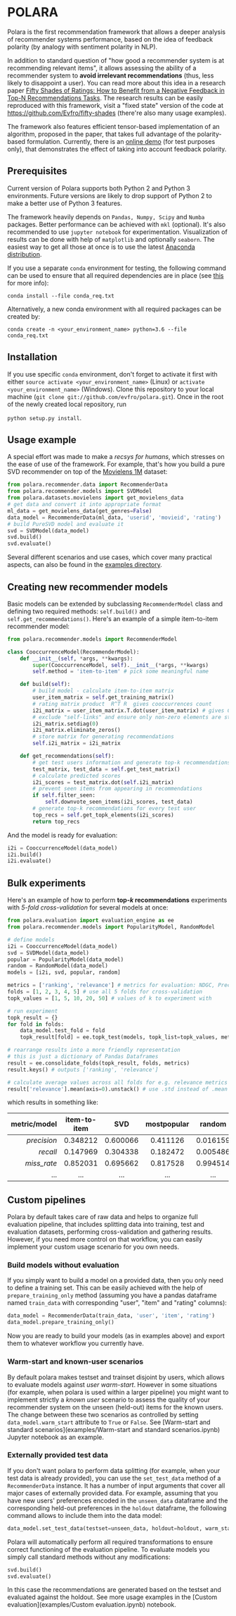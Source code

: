 # POLARA
Polara is the first recommendation framework that allows a deeper analysis of recommender systems performance, based on the idea of feedback polarity (by analogy with sentiment polarity in NLP).

In addition to standard question of "how good a recommender system is at recommending relevant items", it allows assessing the ability of a recommender system to **avoid irrelevant recommendations** (thus, less likely to disappoint a user). You can read more about this idea in a research paper [Fifty Shades of Ratings: How to Benefit from a Negative Feedback in Top-N Recommendations Tasks](http://arxiv.org/abs/1607.04228). The research results can be easily reproduced with this framework, visit a "fixed state" version of the code at https://github.com/Evfro/fifty-shades (there're also many usage examples).

The framework also features efficient tensor-based implementation of an algorithm, proposed in the paper, that takes full advantage of the polarity-based formulation. Currently, there is an [online demo](http://coremodel.azurewebsites.net) (for test purposes only), that demonstrates the effect of taking into account feedback polarity.


## Prerequisites
Current version of Polara supports both Python 2 and Python 3 environments. Future versions are likely to drop support of Python 2 to make a better use of Python 3 features.

The framework heavily depends on `Pandas, Numpy, Scipy` and `Numba` packages. Better performance can be achieved with `mkl` (optional). It's also recommended to use `jupyter notebook` for experimentation. Visualization of results can be done with help of `matplotlib` and optionally `seaborn`. The easiest way to get all those at once is to use the latest [Anaconda distribution](https://www.continuum.io/downloads).

If you use a separate `conda` environment for testing, the following command can be used to ensure that all required dependencies are in place (see [this](http://conda.pydata.org/docs/commands/conda-install.html) for more info):

`conda install --file conda_req.txt`

Alternatively, a new conda environment with all required packages can be created by:

`conda create -n <your_environment_name> python=3.6 --file conda_req.txt`


## Installation
If you use specific `conda` environment, don't forget to activate it first with either `source activate <your_environment_name>` (Linux) or  `activate <your_environment_name>` (Windows). Clone this repository to your local machine (`git clone git://github.com/evfro/polara.git`). Once in the root of the newly created local repository, run

`python setup.py install`.


## Usage example
A special effort was made to make a *recsys for humans*, which stresses on the ease of use of the framework. For example, that's how you build a pure SVD recommender on top of the [Movielens 1M](http://grouplens.org/datasets/movielens/) dataset:

```python
from polara.recommender.data import RecommenderData
from polara.recommender.models import SVDModel
from polara.datasets.movielens import get_movielens_data
# get data and convert it into appropriate format
ml_data = get_movielens_data(get_genres=False)
data_model = RecommenderData(ml_data, 'userid', 'movieid', 'rating')
# build PureSVD model and evaluate it
svd = SVDModel(data_model)
svd.build()
svd.evaluate()
```
Several different scenarios and use cases, which cover many practical aspects, can also be found in the [examples directory](/examples).

## Creating new recommender models
Basic models can be extended by subclassing `RecommenderModel` class and defining two required methods: `self.build()` and `self.get_recommendations()`. Here's an example of a simple item-to-item recommender model:
```python
from polara.recommender.models import RecommenderModel

class CooccurrenceModel(RecommenderModel):
    def __init__(self, *args, **kwargs):
        super(CooccurrenceModel, self).__init__(*args, **kwargs)
        self.method = 'item-to-item' # pick some meaningful name

    def build(self):
        # build model - calculate item-to-item matrix
        user_item_matrix = self.get_training_matrix()
        # rating matrix product  R^T R  gives cooccurrences count
        i2i_matrix = user_item_matrix.T.dot(user_item_matrix) # gives CSC format
        # exclude "self-links" and ensure only non-zero elements are stored
        i2i_matrix.setdiag(0)
        i2i_matrix.eliminate_zeros()
        # store matrix for generating recommendations
        self.i2i_matrix = i2i_matrix

    def get_recommendations(self):
        # get test users information and generate top-k recommendations
        test_matrix, test_data = self.get_test_matrix()
        # calculate predicted scores
        i2i_scores = test_matrix.dot(self.i2i_matrix)
        # prevent seen items from appearing in recommendations
        if self.filter_seen:
            self.downvote_seen_items(i2i_scores, test_data)
        # generate top-k recommendations for every test user
        top_recs = self.get_topk_elements(i2i_scores)
        return top_recs
```
And the model is ready for evaluation:
```python
i2i = CooccurrenceModel(data_model)
i2i.build()
i2i.evaluate()
```

## Bulk experiments
Here's an example of how to perform **top-*k* recommendations** experiments with *5-fold cross-validation* for several models at once:

```python
from polara.evaluation import evaluation_engine as ee
from polara.recommender.models import PopularityModel, RandomModel

# define models
i2i = CooccurrenceModel(data_model)
svd = SVDModel(data_model)
popular = PopularityModel(data_model)
random = RandomModel(data_model)
models = [i2i, svd, popular, random]

metrics = ['ranking', 'relevance'] # metrics for evaluation: NDGC, Precision, Recall, etc.
folds = [1, 2, 3, 4, 5] # use all 5 folds for cross-validation
topk_values = [1, 5, 10, 20, 50] # values of k to experiment with

# run experiment
topk_result = {}
for fold in folds:
    data_model.test_fold = fold
    topk_result[fold] = ee.topk_test(models, topk_list=topk_values, metrics=metrics)

# rearrange results into a more friendly representation
# this is just a dictionary of Pandas Dataframes
result = ee.consolidate_folds(topk_result, folds, metrics)
result.keys() # outputs ['ranking', 'relevance']

# calculate average values across all folds for e.g. relevance metrics
result['relevance'].mean(axis=0).unstack() # use .std instead of .mean for standard deviation
```
which results in something like:

| metric/model |item-to-item | SVD | mostpopular | random |
| ---: |:---:|:---:|:---:|:---:|
| *precision* | 0.348212 | 0.600066 | 0.411126 | 0.016159 |
| *recall*    | 0.147969 | 0.304338 | 0.182472 | 0.005486 |
| *miss_rate* | 0.852031 | 0.695662 | 0.817528 | 0.994514 |
| ... | ... | ... | ... | ... |

## Custom pipelines
Polara by default takes care of raw data and helps to organize full evaluation pipeline, that includes splitting data into training, test and evaluation datasets, performing cross-validation and gathering results. However, if you need more control on that workflow, you can easily implement your custom usage scenario for you own needs.

### Build models without evaluation
If you simply want to build a model on a provided data, then you only need to define a training set. This can be easily achieved with the help of `prepare_training_only` method (assuming you have a pandas dataframe named `train_data` with corresponding "user", "item" and "rating" columns):
```python
data_model = RecommenderData(train_data, 'user', 'item', 'rating')
data_model.prepare_training_only()
```
Now you are ready to build your models (as in examples above) and export them to whatever workflow you currently have.

### Warm-start and known-user scenarios
By default polara makes testset and trainset disjoint by users, which allows to evaluate models against *user warm-start*.
However in some situations (for example, when polara is used within a larger pipeline) you might want to implement strictly a *known user* scenario to assess the quality of your recommender system on the unseen (held-out) items for the known users. The change between these two scenarios as controlled by setting `data_model.warm_start` attribute to `True` or `False`. See [Warm-start and standard scenarios](examples/Warm-start and standard scenarios.ipynb) Jupyter notebook as an example.

### Externally provided test data
If you don't want polara to perform data splitting (for example, when your test data is already provided), you can use the `set_test_data` method of a `RecommenderData` instance. It has a number of input arguments that cover all major cases of externally provided data. For example, assuming that you have new users' preferences encoded in the `unseen_data` dataframe and the corresponding held-out preferences in the `holdout` dataframe, the following command allows to include them into the data model:  
```python
data_model.set_test_data(testset=unseen_data, holdout=holdout, warm_start=True)
```
Polara will automatically perform all required transformations to ensure correct functioning of the evaluation pipeline. To evaluate models you simply call standard methods without any modifications:
```python
svd.build()
svd.evaluate()
```
In this case the recommendations are generated based on the testset and evaluated against the holdout.
See more usage examples in the [Custom evaluation](examples/Custom evaluation.ipynb) notebook.
